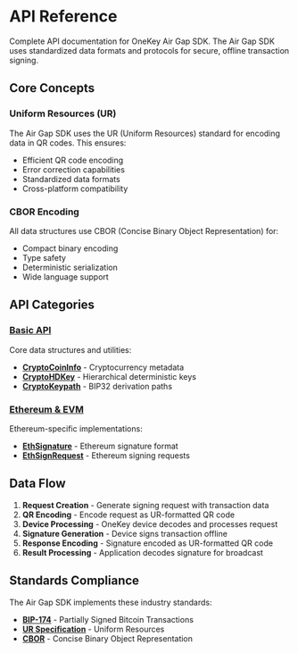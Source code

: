 # API Reference

Complete API documentation for OneKey Air Gap SDK. The Air Gap SDK uses standardized data formats and protocols for secure, offline transaction signing.

## Core Concepts

### Uniform Resources (UR)
The Air Gap SDK uses the UR (Uniform Resources) standard for encoding data in QR codes. This ensures:
- Efficient QR code encoding
- Error correction capabilities
- Standardized data formats
- Cross-platform compatibility

### CBOR Encoding
All data structures use CBOR (Concise Binary Object Representation) for:
- Compact binary encoding
- Type safety
- Deterministic serialization
- Wide language support

## API Categories

### [Basic API](basic-api/README.md)
Core data structures and utilities:
- **[CryptoCoinInfo](basic-api/cryptocoininfo.md)** - Cryptocurrency metadata
- **[CryptoHDKey](basic-api/cryptohdkey.md)** - Hierarchical deterministic keys
- **[CryptoKeypath](basic-api/cryptokeypath.md)** - BIP32 derivation paths

### [Ethereum & EVM](ethereum-and-evm/README.md)
Ethereum-specific implementations:
- **[EthSignature](ethereum-and-evm/ethsignature.md)** - Ethereum signature format
- **[EthSignRequest](ethereum-and-evm/ethsignrequest.md)** - Ethereum signing requests

## Data Flow

1. **Request Creation** - Generate signing request with transaction data
2. **QR Encoding** - Encode request as UR-formatted QR code
3. **Device Processing** - OneKey device decodes and processes request
4. **Signature Generation** - Device signs transaction offline
5. **Response Encoding** - Signature encoded as UR-formatted QR code
6. **Result Processing** - Application decodes signature for broadcast

## Standards Compliance

The Air Gap SDK implements these industry standards:
- **[BIP-174](https://github.com/bitcoin/bips/blob/master/bip-0174.mediawiki)** - Partially Signed Bitcoin Transactions
- **[UR Specification](https://github.com/BlockchainCommons/Research/blob/master/papers/bcr-2020-005-ur.md)** - Uniform Resources
- **[CBOR](https://tools.ietf.org/html/rfc7049)** - Concise Binary Object Representation
